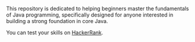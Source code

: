 This repository is dedicated to helping beginners master the fundamentals of Java programming, specifically designed for anyone interested in building a strong foundation in core Java.

You can test your skills on [HackerRank](https://www.hackerrank.com/domains/java).
